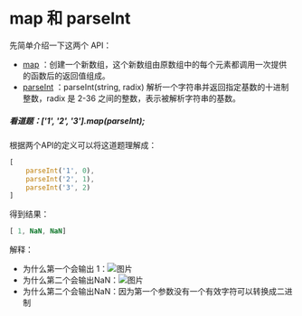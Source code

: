 # map 和 parseInt

先简单介绍一下这两个 API：
- [map](https://developer.mozilla.org/zh-CN/docs/Web/JavaScript/Reference/Global_Objects/Array/map) ：创建一个新数组，这个新数组由原数组中的每个元素都调用一次提供的函数后的返回值组成。
- [parseInt](https://developer.mozilla.org/zh-CN/docs/Web/JavaScript/Reference/Global_Objects/parseInt) ：parseInt(string, radix)  解析一个字符串并返回指定基数的十进制整数，radix 是 2-36 之间的整数，表示被解析字符串的基数。

##### 看道题：['1', '2', '3'].map(parseInt);

根据两个API的定义可以将这道题理解成：
```js
[ 
    parseInt('1', 0),
    parseInt('2', 1),
    parseInt('3', 2)
]
```

得到结果：
```js
[ 1, NaN, NaN]
```

解释：
- 为什么第一个会输出 1：![图片](https://img1.imgtp.com/2022/07/10/zjX8GA5Q.png)
- 为什么第二个会输出NaN：![图片](https://img1.imgtp.com/2022/07/10/lxGi3Qnq.png)
- 为什么第二个会输出NaN：因为第一个参数没有一个有效字符可以转换成二进制
